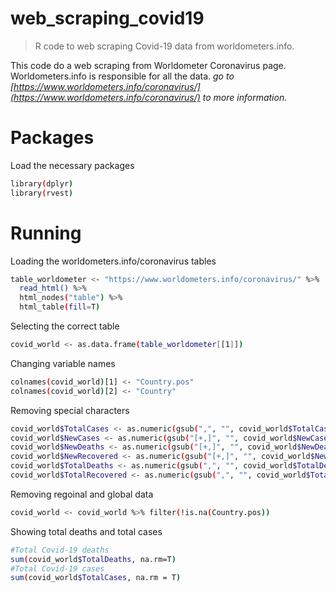 # web_scraping_covid19
> R code to web scraping Covid-19 data from worldometers.info.

This code do a web scraping from Worldometer Coronavirus page. 
Worldometers.info is responsible for all the data.
_go to [https://www.worldometers.info/coronavirus/](https://www.worldometers.info/coronavirus/) to more information._

# Packages
Load the necessary packages
```sh
library(dplyr)
library(rvest)
```
# Running
Loading the worldometers.info/coronavirus tables
```sh
table_worldometer <- "https://www.worldometers.info/coronavirus/" %>%
  read_html() %>%
  html_nodes("table") %>%
  html_table(fill=T)
  ```
Selecting the correct table
  ```sh
  covid_world <- as.data.frame(table_worldometer[[1]])
  ```
Changing variable names
  ```sh
colnames(covid_world)[1] <- "Country.pos"
colnames(covid_world)[2] <- "Country"
```
Removing special characters
```sh
covid_world$TotalCases <- as.numeric(gsub(",", "", covid_world$TotalCases))
covid_world$NewCases <- as.numeric(gsub("[+,]", "", covid_world$NewCases))
covid_world$NewDeaths <- as.numeric(gsub("[+,]", "", covid_world$NewDeaths))
covid_world$NewRecovered <- as.numeric(gsub("[+,]", "", covid_world$NewRecovered))
covid_world$TotalDeaths <- as.numeric(gsub(",", "", covid_world$TotalDeaths))
covid_world$TotalRecovered <- as.numeric(gsub(",", "", covid_world$TotalRecovered))
```
Removing regoinal and global data
```sh
covid_world <- covid_world %>% filter(!is.na(Country.pos))
```
Showing total deaths and total cases
```sh
#Total Covid-19 deaths
sum(covid_world$TotalDeaths, na.rm=T)
#Total Covid-19 cases
sum(covid_world$TotalCases, na.rm = T)
```
